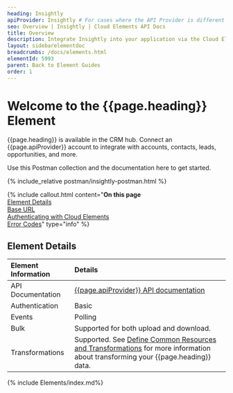 ```yaml
---
heading: Insightly
apiProvider: Insightly # For cases where the API Provider is different than the element name. e;g;, ServiceNow vs. ServiceNow Oauth
seo: Overview | Insightly | Cloud Elements API Docs
title: Overview
description: Integrate Insightly into your application via the Cloud Elements APIs.
layout: sidebarelementdoc
breadcrumbs: /docs/elements.html
elementId: 5993
parent: Back to Element Guides
order: 1
---
```


# Welcome to the {{page.heading}} Element

{{page.heading}} is available in the CRM hub. Connect an {{page.apiProvider}} account to integrate with accounts, contacts, leads, opportunities, and more.

Use this Postman collection and the documentation here to get started.

<div>
{% include_relative postman/insightly-postman.html %}
</div>

{% include callout.html content="<strong>On this page</strong></br><a href=#element-details>Element Details</a></br><a href=#base-url>Base URL</a></br><a href=#authenticating-with-cloud-elements>Authenticating with Cloud Elements</a></br><a href=#error-codes>Error Codes</a>" type="info" %}

## Element Details

| Element Information | Details     |
| :------------- | :------------- |
| API Documentation | [{{page.apiProvider}} API documentation](https://api.insight.ly/v2.2/Help) |
| Authentication | Basic |
| Events | Polling |
| Bulk | Supported for both upload and download. |
| Transformations | Supported. See [Define Common Resources and Transformations](https://docs.cloud-elements.com/home/common-object) for more information about transforming your {{page.heading}} data.|

{% include Elements/index.md%}
